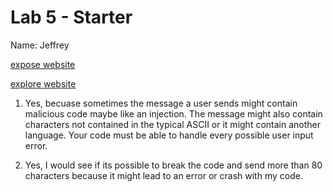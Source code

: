 # Lab 5 - Starter

Name: Jeffrey 

[expose website](expose.html)

[explore website](explore.html)

1. Yes, becuase sometimes the message a user sends might contain malicious code maybe like an injection. The message might also contain characters not contained in the typical ASCII or it might contain another language. Your code must be able to handle every possible user input error.

2. Yes, I would see if its possible to break the code and send more than 80 characters because it might lead to an error or crash with my code. 
